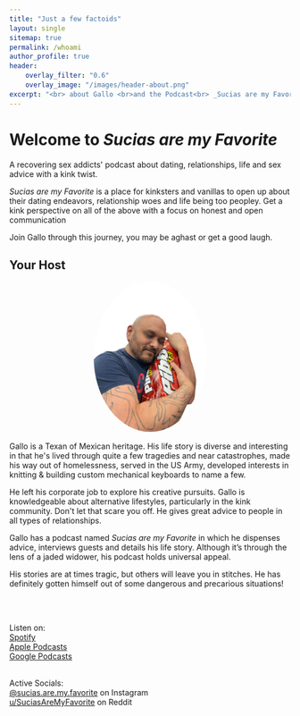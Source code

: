 ```yaml
---
title: "Just a few factoids"
layout: single
sitemap: true
permalink: /whoami
author_profile: true
header:
    overlay_filter: "0.6"
    overlay_image: "/images/header-about.png"
excerpt: "<br> about Gallo <br>and the Podcast<br> _Sucias are my Favorite_"
---
```


# Welcome to _Sucias are my Favorite_

A recovering sex addicts' podcast about dating, relationships, life and sex advice with a kink twist.

_Sucias are my Favorite_ is a place for kinksters and vanillas to open up about their dating endeavors, relationship woes and life being too peopley. Get a kink perspective on all of the above with a focus on honest and open communication

Join Gallo through this journey, you may be aghast or get a good laugh.


## Your Host

<p align="center">
    <img style="max-width:40%;object-fit:cover;border-radius:50%;" src="/images/bout.png">
</p>
<p> Gallo is a Texan of Mexican heritage. His life story is diverse and interesting in that he&#39;s lived through quite a few tragedies and near catastrophes, made his way out of homelessness, served in the US Army, developed interests in knitting &amp; building custom mechanical keyboards to name a few.</p>
<p> He left his corporate job to explore his creative pursuits.
 Gallo is knowledgeable about alternative lifestyles, particularly in the kink community. Don&#39;t let that scare you off. He gives great advice to people in all types of relationships. </p>
<p> Gallo has a podcast named <i>Sucias are my Favorite</i> in which he dispenses advice, interviews guests and details his life story. Although it’s through the lens of a jaded widower, his podcast holds universal appeal. </p>
<p> His stories are at times tragic, but others will leave you in stitches. He has definitely gotten himself out of some dangerous and precarious situations!</p>
<br>

<br> Listen on:
<br> [Spotify](https://open.spotify.com/show/3XjoipCU3QzeIaQAAQpBdW)  <a href='https://open.spotify.com/show/3XjoipCU3QzeIaQAAQpBdW'><i class='fab fa-spotify'></i></a>
<br> [Apple Podcasts](https://podcasts.apple.com/us/podcast/sucias/id1548173787) <a href='https://podcasts.apple.com/us/podcast/sucias/id1548173787'> <i class='fas fa-podcast'></i></a>
<br> [Google Podcasts](https://podcasts.google.com/feed/aHR0cHM6Ly9hbmNob3IuZm0vcy80MjI0YzYzYy9wb2RjYXN0L3Jzcw)  <a href='https://podcasts.google.com/feed/aHR0cHM6Ly9hbmNob3IuZm0vcy80MjI0YzYzYy9wb2RjYXN0L3Jzcw'><i class='fab fa-google-play'></i></a>

<br> Active Socials:
<br> [@sucias.are.my.favorite](https://instagram.com/sucias.pod) on Instagram  <a href='https://www.instagram.com/sucias.pod'><i class='fab fa-instagram'></i></a>
<br> [u/SuciasAreMyFavorite](https://reddit.com/u/suciasaremyfavorite/submitted) on Reddit <a href='https://reddit.com/u/suciasaremyfavorite/submitted'><i class='fab fa-reddit'></i></a>